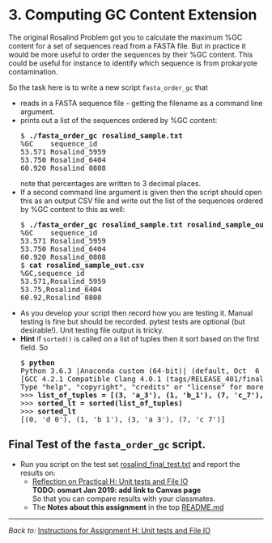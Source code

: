 # 3. Computing GC Content Extension

The original Rosalind Problem got you to calculate the maximum %GC content
for a set of sequences read from a FASTA file. But in practice
it would be more useful to order the sequences by their %GC content.
This could be useful for instance to identify which sequence is from
prokaryote contamination.

So the task here is to write a new script `fasta_order_gc` that
* reads in a FASTA sequence file - getting the filename as a command line argument.
* prints out a list of the sequences ordered by %GC content:
  <pre>
  $ <b>./fasta_order_gc rosalind_sample.txt</b>
  %GC    sequence_id
  53.571 Rosalind_5959
  53.750 Rosalind_6404
  60.920 Rosalind_0808
  </pre>
  note that percentages are written to 3 decimal places.
* If a second command line argument is given then the script should open this as
  an output CSV file and write out the list of the sequences ordered by %GC content
  to this as well:
  <pre>
  $ <b>./fasta_order_gc rosalind_sample.txt rosalind_sample_out.csv</b>
  %GC    sequence_id
  53.571 Rosalind_5959
  53.750 Rosalind_6404
  60.920 Rosalind_0808
  $ <b>cat rosalind_sample_out.csv</b>
  %GC,sequence_id
  53.571,Rosalind_5959
  53.75,Rosalind_6404
  60.92,Rosalind_0808
  </pre>
* As you develop your script then record how you are testing it. Manual testing is fine but
  should be recorded. pytest tests are optional (but desirable!). Unit testing file output 
  is tricky.
* **Hint** if `sorted()` is called on a list of tuples then it sort based on the first
  field. So
  <pre>
  $ <b>python</b>
  Python 3.6.3 |Anaconda custom (64-bit)| (default, Oct  6 2017, 12:04:38)
  [GCC 4.2.1 Compatible Clang 4.0.1 (tags/RELEASE_401/final)] on darwin
  Type "help", "copyright", "credits" or "license" for more information.
  >>> <b>list_of_tuples = [(3, 'a_3'), (1, 'b_1'), (7, 'c_7'), (0, 'd_0')]</b>
  >>> <b>sorted_lt = sorted(list_of_tuples)</b>
  >>> <b>sorted_lt</b>
  [(0, 'd_0'), (1, 'b_1'), (3, 'a_3'), (7, 'c_7')]
  </pre>


## Final Test of the `fasta_order_gc` script.

* Run you script on the test set [rosalind_final_test.txt](./rosalind_final_test.txt)
  and report the results on:
  * [Reflection on Practical H: Unit tests and File IO](
    https://canvas.anglia.ac.uk/courses/1490/TODO-LINK)\
    **TODO: osmart Jan 2019: add link to Canvas page**\
    So that you can compare results with your classmates.
  * The **Notes about this assignment** in the top [README.md](
    ../README.md#notes-about-this-assignment)



<hr>

*Back to:* [Instructions for Assignment H: Unit tests and File IO](../.instructions/README.md)
